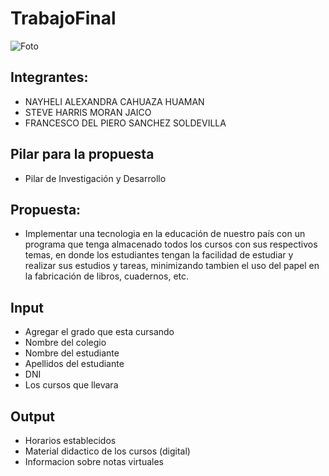 # TrabajoFinal

![Foto](http://www.usat.edu.pe/web/wp-content/uploads/2017/09/invetigacion.jpg)

## Integrantes:
* NAYHELI ALEXANDRA CAHUAZA HUAMAN
* STEVE HARRIS MORAN JAICO
* FRANCESCO DEL PIERO SANCHEZ SOLDEVILLA

## Pilar para la propuesta
* Pilar de Investigación y Desarrollo

## Propuesta:
* Implementar una tecnologia en la educación de nuestro país con un programa que tenga almacenado todos los cursos con sus respectivos temas, en donde los estudiantes tengan la facilidad de estudiar y realizar sus estudios y tareas, minimizando tambien el uso del papel en la fabricación de libros, cuadernos, etc.

## Input
* Agregar el grado que esta cursando
* Nombre del colegio
* Nombre del estudiante
* Apellidos del estudiante
* DNI
* Los cursos que llevara 

## Output
* Horarios establecidos
* Material didactico de los cursos (digital)
* Informacion sobre notas virtuales